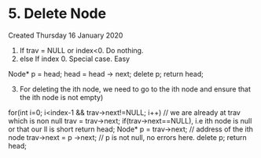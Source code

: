 # 5. Delete Node
Created Thursday 16 January 2020


1. If trav = NULL or index<0. Do nothing.
2. else If index 0. Special case. Easy

Node* p = head;
head = head -> next;
delete p;
return head;

3. For deleting the ith node, we need to go to the ith node and ensure that the ith node is not empty)

for(int i=0; i<index-1 && trav->next!=NULL; i++) // we are already at trav which is non null
trav = trav->next;
if(trav->next==NULL), i.e ith node is null or that our ll is short
return head;
Node* p = trav->next; // address of the ith node
 trav->next = p ->next; // p is not null, no errors here.
delete p;
return head;


